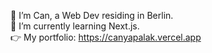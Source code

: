 👋 I’m Can, a Web Dev residing in Berlin.<br>🌱 I’m currently learning Next.js.<br>👉 My portfolio: https://canyapalak.vercel.app
